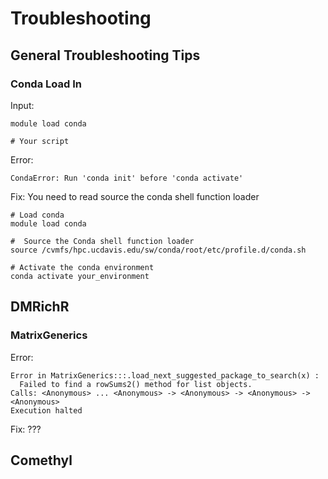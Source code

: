 # Troubleshooting

## General Troubleshooting Tips

### Conda Load In

Input:

```
module load conda

# Your script
```

Error:

```
CondaError: Run 'conda init' before 'conda activate'
```

Fix: You need to read source the conda shell function loader

```
# Load conda
module load conda

#  Source the Conda shell function loader
source /cvmfs/hpc.ucdavis.edu/sw/conda/root/etc/profile.d/conda.sh

# Activate the conda environment
conda activate your_environment
```

## DMRichR

### MatrixGenerics

Error:
```
Error in MatrixGenerics:::.load_next_suggested_package_to_search(x) :
  Failed to find a rowSums2() method for list objects.
Calls: <Anonymous> ... <Anonymous> -> <Anonymous> -> <Anonymous> -> <Anonymous>
Execution halted
```

Fix: ???

## Comethyl